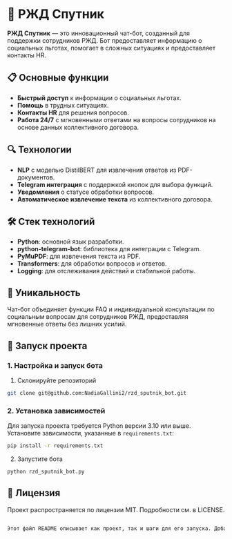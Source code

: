 # 🚀 РЖД Спутник

**РЖД Спутник** — это инновационный чат-бот, созданный для поддержки сотрудников РЖД. Бот предоставляет информацию о социальных льготах, помогает в сложных ситуациях и предоставляет контакты HR.

## 📋 Основные функции

- **Быстрый доступ** к информации о социальных льготах.
- **Помощь** в трудных ситуациях.
- **Контакты HR** для решения вопросов.
- **Работа 24/7** с мгновенными ответами на вопросы сотрудников на основе данных коллективного договора.

## 🔍 Технологии

- **NLP** с моделью DistilBERT для извлечения ответов из PDF-документов.
- **Telegram интеграция** с поддержкой кнопок для выбора функций.
- **Уведомления** о статусе обработки вопросов.
- **Автоматическое извлечение текста** из коллективного договора.

## 🛠️ Стек технологий

- **Python**: основной язык разработки.
- **python-telegram-bot**: библиотека для интеграции с Telegram.
- **PyMuPDF**: для извлечения текста из PDF.
- **Transformers**: для обработки вопросов и ответов.
- **Logging**: для отслеживания действий и стабильной работы.

## 🌟 Уникальность

Чат-бот объединяет функции FAQ и индивидуальной консультации по социальным вопросам для сотрудников РЖД, предоставляя мгновенные ответы без лишних усилий.

## 🚀 Запуск проекта

### 1. Настройка и запуск бота
1. Склонируйте репозиторий

```bash
git clone git@github.com:NadiaGallini2/rzd_sputnik_bot.git
```

### 2. Установка зависимостей

Для запуска проекта требуется Python версии 3.10 или выше. Установите зависимости, указанные в `requirements.txt`:

```bash
pip install -r requirements.txt
```

2. Запустите бота
```bash
python rzd_sputnik_bot.py
```

## 📄 Лицензия
Проект распространяется по лицензии MIT. Подробности см. в LICENSE.
```bash

Этот файл README описывает как проект, так и шаги для его запуска. Добавьте или измените любые разделы в зависимости от специфики вашего проекта.
```
